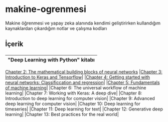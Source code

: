 # makine-ogrenmesi

Makine öğrenmesi ve yapay zeka alanında kendimi geliştirirken kullandığım kaynaklardan çıkardığım notlar ve çalışma kodları

## İçerik

### 
|"Deep Learning with Python" kitabı|
|---|
[Chapter 2: The mathematical building blocks of neural networks](https://github.com/gokhangokcen1/makine-ogrenmesi/blob/main/deep-learning-with-python/C02-mathematical-foundation-of-neural-networks.ipynb)
|[Chapter 3: Introduction to Keras and Tensorflow](https://github.com/gokhangokcen1/makine-ogrenmesi/blob/main/deep-learning-with-python/C03_intro_to_keras_and_tensorflow.ipynb)|
|[Chapter 4: Getting started with neural networks: Classificcation and regression](https://github.com/gokhangokcen1/makine-ogrenmesi/blob/main/deep-learning-with-python/C04_classification_and_regression.ipynb)|
|[Chapter 5: Fundamentals of machine learning](https://github.com/gokhangokcen1/makine-ogrenmesi/deep-learning-with-python/C05_fundamentals_of_machine_learning.ipynb)|
|Chapter 6: The universal workflow of machine learning|
|Chapter 7: Working with Keras: A deep dive|
|Chapter 8: Introduction to deep learning for computer vision|
|Chapter 9: Advanced deep learning for computer vision|
|Chapter 10: Deep learning for timeseries|
|Chapter 11: Deep learning for text|
|Chapter 12: Generative deep learning|
|Chapter 13: Best practices for the real world|
